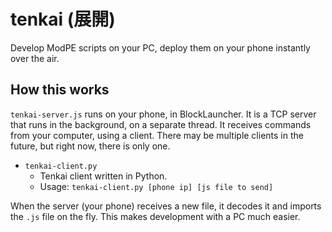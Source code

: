 # tenkai (展開)

Develop ModPE scripts on your PC, deploy them on your phone instantly over the air.

## How this works

`tenkai-server.js` runs on your phone, in BlockLauncher. It is a TCP server that runs in the background, on a separate thread.
It receives commands from your computer, using a client. There may be multiple clients in the future, but right now, there is only one.

- `tenkai-client.py`
	- Tenkai client written in Python.
	- Usage: `tenkai-client.py [phone ip] [js file to send]`

When the server (your phone) receives a new file, it decodes it and imports the `.js` file on the fly.
This makes development with a PC much easier.


